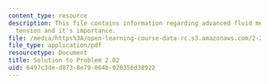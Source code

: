 ```yaml
---
content_type: resource
description: This file contains information regarding advanced fluid mechanics, surface
  tension and it's importance.
file: /media/https%3A/open-learning-course-data-rc.s3.amazonaws.com/2-25-advanced-fluid-mechanics-fall-2013/6497c3ded8738e79064b020356d38922_MIT2_25F13_Solution2.02.pdf
file_type: application/pdf
resourcetype: Document
title: Solution to Problem 2.02
uid: 6497c3de-d873-8e79-064b-020356d38922
---
```

